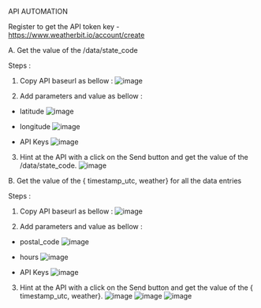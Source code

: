 API AUTOMATION

Register to get the API token key - https://www.weatherbit.io/account/create 

A. Get the value of the /data/state_code 

Steps :
1. Copy API baseurl as bellow :
![image](https://user-images.githubusercontent.com/107898121/224118835-16ef2135-1674-435a-9fa3-1b33915935ef.png)

2. Add parameters and value as bellow :
* latitude
![image](https://user-images.githubusercontent.com/107898121/224119201-48c5c80a-1f3a-4519-88e1-4c4275f2c66f.png)

* longitude
![image](https://user-images.githubusercontent.com/107898121/224119300-bd235c6e-9a9a-46b8-845e-376b0f9e3800.png)

* API Keys
![image](https://user-images.githubusercontent.com/107898121/224119452-b99226ee-c108-478c-9726-fb618dd34884.png)

3. Hint at the API with a click on the Send button and get the value of the /data/state_code.
![image](https://user-images.githubusercontent.com/107898121/224118419-cc0b3e47-5518-4be2-a6ae-62fb29b2a86c.png)


B. Get the value of the { timestamp_utc, weather} for all the data entries 

Steps :
1. Copy API baseurl as bellow :
![image](https://user-images.githubusercontent.com/107898121/224119626-7e0561d9-347d-4178-8b70-60e31c373023.png)

2. Add parameters and value as bellow :
* postal_code
![image](https://user-images.githubusercontent.com/107898121/224119799-02cec828-cc64-44a4-ab99-aee076fab5fe.png)

* hours
![image](https://user-images.githubusercontent.com/107898121/224119947-b8c1a3e8-adec-492b-9ef8-dffebd70f67d.png)

* API Keys
![image](https://user-images.githubusercontent.com/107898121/224120136-0bc03e4c-c3fb-45af-9a04-71ed88a7b577.png)

3. Hint at the API with a click on the Send button and get the value of the { timestamp_utc, weather}.
![image](https://user-images.githubusercontent.com/107898121/224120242-6edb5ff2-5ceb-4e01-9819-9e6863522e5a.png)
![image](https://user-images.githubusercontent.com/107898121/224120443-c5df4b5f-8561-4021-948f-057675b6426d.png)
![image](https://user-images.githubusercontent.com/107898121/224120576-0682917c-8acd-4650-8185-b388211e3f8e.png)


